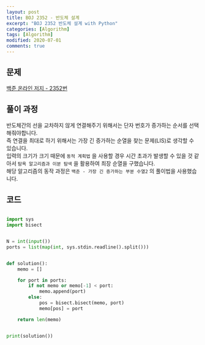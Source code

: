 ```yaml
---
layout: post
title: BOJ 2352 - 반도체 설계
excerpt: "BOJ 2352 반도체 설계 with Python"
categories: [Algorithm]
tags: [Algorithm]
modified: 2020-07-01
comments: true
---
```


## 문제
[백준 온라인 저지 - 2352번](https://www.acmicpc.net/problem/2352)

## 풀이 과정
반도체간의 선을 교차하지 않게 연결해주기 위해서는 단자 번호가 증가하는 순서를 선택해줘야합니다. <br>
즉 연결을 최대로 하기 위해서는 가장 긴 증가하는 순열을 찾는 문제(LIS)로 생각할 수 있습니다. <br>
입력의 크기가 크기 때문에 `동적 계획법` 을 사용할 경우 시간 초과가 발생할 수 있을 것 같아서 `탐욕 알고리즘과 이분 탐색` 을 활용하여 최장 순열을 구했습니다. <br>
해당 알고리즘의 동작 과정은 `백준 - 가장 긴 증가하는 부분 수열2` 의 풀이법을 사용했습니다. <br>

## 코드

~~~ python

import sys
import bisect


N = int(input())
ports = list(map(int, sys.stdin.readline().split()))


def solution():
    memo = []

    for port in ports:
        if not memo or memo[-1] < port:
            memo.append(port)
        else:
            pos = bisect.bisect(memo, port)
            memo[pos] = port

    return len(memo)


print(solution())

~~~